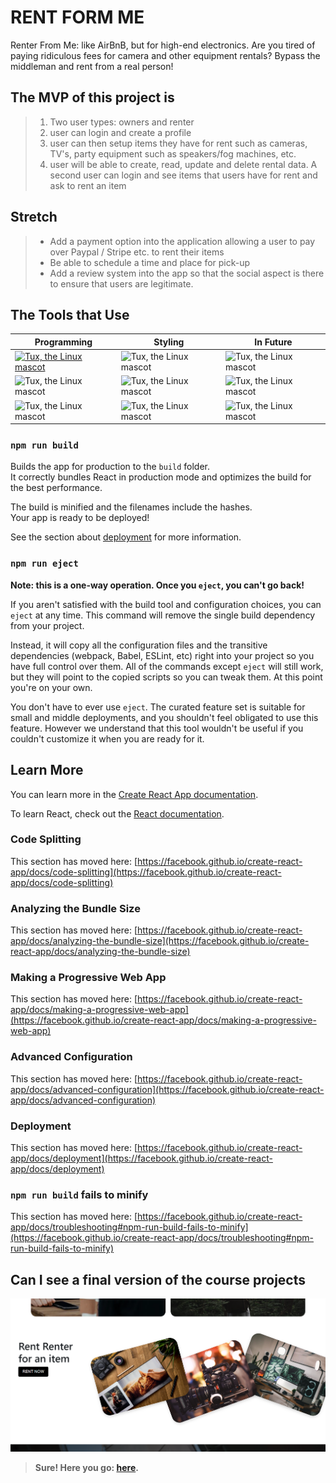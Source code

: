 
# RENT FORM ME

Renter From Me: like AirBnB, but for high-end electronics. Are you tired of paying ridiculous fees for camera and other equipment rentals? Bypass the middleman and rent from a real person!
## The MVP of this project is 

>1. Two user types: owners and renter
>2. user can login and create a profile
>3. user can then setup items they have for rent such as cameras, TV's, party equipment such as speakers/fog machines, etc.
>4. user will be able to create, read, update and delete rental data. A second user can login and see items that users have for rent and ask to rent an item

## Stretch

>- Add a payment option into the application allowing a user to pay over Paypal / Stripe etc. to rent their items
>- Be able to schedule a time and place for pick-up
>- Add a review system into the app so that the social aspect is there to ensure that users are legitimate.

## The Tools that Use

| Programming | Styling | In Future|
| --------------- | --------------- | --------------- |
| [![Tux, the Linux mascot](https://reactjs.org/)](https://renter-me.netlify.app/)  | ![![Tux, the Linux mascot](https://www.w3schools.com/css/)](https://bit.ly/3NYEkl8) | ![![Tux, the Linux mascot](https://sass-lang.com/)](https://bit.ly/3KvOFCP) |
|![![Tux, the Linux mascot](https://redux.js.org/)](https://bit.ly/37zccV5)  | ![![Tux, the Linux mascot](https://getbootstrap.com/)](https://bit.ly/37CEGxb)  | ![![Tux, the Linux mascot](https://www.remotion.dev/)](https://bit.ly/3JlEejW)  |
| ![![Tux, the Linux mascot](https://developer.mozilla.org/en-US/docs/Web/JavaScript)](https://bit.ly/3O05Vm4)  | ![![Tux, the Linux mascot](https://mui.com/)](https://bit.ly/3KuaBhO)  | ![![Tux, the Linux mascot](https://icomoon.io/)](https://bit.ly/3urpyvy)  |

### `npm run build`

Builds the app for production to the `build` folder.\
It correctly bundles React in production mode and optimizes the build for the best performance.

The build is minified and the filenames include the hashes.\
Your app is ready to be deployed!

See the section about [deployment](https://facebook.github.io/create-react-app/docs/deployment) for more information.

### `npm run eject`

**Note: this is a one-way operation. Once you `eject`, you can't go back!**

If you aren't satisfied with the build tool and configuration choices, you can `eject` at any time. This command will remove the single build dependency from your project.

Instead, it will copy all the configuration files and the transitive dependencies (webpack, Babel, ESLint, etc) right into your project so you have full control over them. All of the commands except `eject` will still work, but they will point to the copied scripts so you can tweak them. At this point you're on your own.

You don't have to ever use `eject`. The curated feature set is suitable for small and middle deployments, and you shouldn't feel obligated to use this feature. However we understand that this tool wouldn't be useful if you couldn't customize it when you are ready for it.

## Learn More

You can learn more in the [Create React App documentation](https://facebook.github.io/create-react-app/docs/getting-started).

To learn React, check out the [React documentation](https://reactjs.org/).

### Code Splitting

This section has moved here: [https://facebook.github.io/create-react-app/docs/code-splitting](https://facebook.github.io/create-react-app/docs/code-splitting)

### Analyzing the Bundle Size

This section has moved here: [https://facebook.github.io/create-react-app/docs/analyzing-the-bundle-size](https://facebook.github.io/create-react-app/docs/analyzing-the-bundle-size)

### Making a Progressive Web App

This section has moved here: [https://facebook.github.io/create-react-app/docs/making-a-progressive-web-app](https://facebook.github.io/create-react-app/docs/making-a-progressive-web-app)

### Advanced Configuration

This section has moved here: [https://facebook.github.io/create-react-app/docs/advanced-configuration](https://facebook.github.io/create-react-app/docs/advanced-configuration)

### Deployment

This section has moved here: [https://facebook.github.io/create-react-app/docs/deployment](https://facebook.github.io/create-react-app/docs/deployment)

### `npm run build` fails to minify

This section has moved here: [https://facebook.github.io/create-react-app/docs/troubleshooting#npm-run-build-fails-to-minify](https://facebook.github.io/create-react-app/docs/troubleshooting#npm-run-build-fails-to-minify)

## Can I see a final version of the course projects 

![Tux, the Linux mascot](src/asset//projectImage.png) 

> **Sure! Here you go:  [here](https://renter-me.netlify.app/).**
